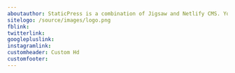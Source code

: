 ```yaml
---
aboutauthor: StaticPress is a combination of Jigsaw and Netlify CMS. You can make your own blog by just changing the content as per your need.
sitelogo: /source/images/logo.png
fblink:
twitterlink:
googlepluslink: 
instagramlink: 
customheader: Custom Hd
customfooter: 
---
```

